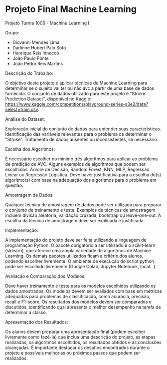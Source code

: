 # Projeto Final Machine Learning
Projeto Turma 1006 - Machine Learning I

Grupo:

- Giovanni Mendes Lima
- Darlinne Hubert Palo Soto
- Henrique Reis Innecco
- João Paulo Ponte
- João Pedro Reis Martins



Descrição do Trabalho:

O objetivo deste projeto é aplicar técnicas de Machine Learning para determinar se o sujeito vai ter ou não avc a partir de uma base de dados fornecida. O conjunto de dados utilizado para este projeto é "Stroke Prediction Dataset", disponível no Kaggle: https://www.kaggle.com/competitions/playground-series-s3e2/data?select=train.csv.

Análise do Dataset:

Exploração inicial do conjunto de dados para entender suas características.
Identificação das variáveis relevantes para o problema de determinar o "Stroke".
Tratamento de dados ausentes ou inconsistentes, se necessário.

Escolha dos Algoritmos:

É necessário escolher no mínimo três algoritmos para aplicar ao problema de predição de AVC.
Alguns exemplos de algoritmos que podem ser escolhidos: Árvore de Decisão, Random Forest, KNN, MLP, Regressão Linear ou Regressão Logística.
Deve haver justificativa para a escolha do(s) algoritmo(s) com base na adequação dos algoritmos para o problema em questão.

Amostragem de Dados:

Qualquer técnica de amostragem de dados pode ser utilizada para preparar o conjunto de treinamento e teste.
Exemplos de técnicas de amostragem incluem divisão aleatória, validação cruzada, bootstrap ou leave-one-out.
A escolha da técnica de amostragem deve ser explicada e justificada.

Implementação:

A implementação do projeto deve ser feita utilizando a linguagem de programação Python.
O pacote obrigatório a ser utilizado é o scikit-learn (sklearn), que oferece uma ampla variedade de algoritmos de Machine Learning.
Os demais pacotes utilizados ficam a critério dos alunos, podendo escolher livremente.
O ambiente de execução do script python pode ser escolhido livremente (Google Colab, Jupyter Notebook, local...)

Avaliação e Comparação dos Modelos:

Deve haver treinamento e teste para os modelos escolhidos utilizando os dados amostrados.
Os modelos devem ser avaliados com base em métricas adequadas para problemas de classificação, como acurácia, precisão, recall e F1-score.
Os resultados dos modelos devem ser comparados e discutidos, identificando qual apresenta o melhor desempenho na tarefa de determinar a classe.

Apresentação dos Resultados:

Os alunos devem preparar uma apresentação final (podem escolher livremente como fazê-la) que inclua uma descrição do projeto, as etapas realizadas, os algoritmos escolhidos, os resultados obtidos e as conclusões alcançadas.
É importante destacar os desafios encontrados durante o projeto e possíveis melhorias ou próximos passos que podem ser realizados.
